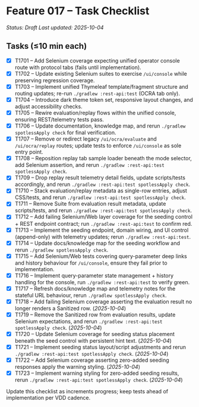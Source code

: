 # Feature 017 – Task Checklist

_Status: Draft_
_Last updated: 2025-10-04_

## Tasks (≤10 min each)
- [x] T1701 – Add Selenium coverage expecting unified operator console route with protocol tabs (fails until implementation).
- [x] T1702 – Update existing Selenium suites to exercise `/ui/console` while preserving regression coverage.
- [x] T1703 – Implement unified Thymeleaf template/fragment structure and routing updates; re-run `./gradlew :rest-api:test` (OCRA tab only).
- [x] T1704 – Introduce dark theme token set, responsive layout changes, and adjust accessibility checks.
- [x] T1705 – Rewire evaluation/replay flows within the unified console, ensuring REST/telemetry tests pass.
- [x] T1706 – Update documentation, knowledge map, and rerun `./gradlew spotlessApply check` for final verification.
- [x] T1707 – Remove or redirect legacy `/ui/ocra/evaluate` and `/ui/ocra/replay` routes; update tests to enforce `/ui/console` as sole entry point.
- [x] T1708 – Reposition replay tab sample loader beneath the mode selector, add Selenium assertion, and rerun `./gradlew :rest-api:test spotlessApply check`.
- [x] T1709 – Drop replay result telemetry detail fields, update scripts/tests accordingly, and rerun `./gradlew :rest-api:test spotlessApply check`.
- [x] T1710 – Stack evaluation/replay metadata as single-row entries, adjust CSS/tests, and rerun `./gradlew :rest-api:test spotlessApply check`.
- [x] T1711 – Remove Suite from evaluation result metadata, update scripts/tests, and rerun `./gradlew :rest-api:test spotlessApply check`.
- [x] T1712 – Add failing Selenium/Web layer coverage for the seeding control + REST endpoint contract; run `./gradlew :rest-api:test` to confirm red.
- [x] T1713 – Implement the seeding endpoint, domain wiring, and UI control (append-only) with telemetry updates; rerun `./gradlew :rest-api:test`.
- [x] T1714 – Update docs/knowledge map for the seeding workflow and rerun `./gradlew spotlessApply check`.
- [x] T1715 – Add Selenium/Web tests covering query-parameter deep links and history behaviour for `/ui/console`, ensure they fail prior to implementation.
- [x] T1716 – Implement query-parameter state management + history handling for the console, run `./gradlew :rest-api:test` to verify green.
- [x] T1717 – Refresh docs/knowledge map and telemetry notes for the stateful URL behaviour, rerun `./gradlew spotlessApply check`.
- [x] T1718 – Add failing Selenium coverage asserting the evaluation result no longer renders a Sanitized row. (_2025-10-04_)
- [x] T1719 – Remove the Sanitized row from evaluation results, update Selenium expectations, and rerun `./gradlew :rest-api:test spotlessApply check`. (_2025-10-04_)
- [x] T1720 – Update Selenium coverage for seeding status placement beneath the seed control with persistent hint text. (_2025-10-04_)
- [x] T1721 – Implement seeding status layout/script adjustments and rerun `./gradlew :rest-api:test spotlessApply check`. (_2025-10-04_)
- [x] T1722 – Add Selenium coverage asserting zero-added seeding responses apply the warning styling. (_2025-10-04_)
- [x] T1723 – Implement warning styling for zero-added seeding results, rerun `./gradlew :rest-api:test spotlessApply check`. (_2025-10-04_)

Update this checklist as increments progress; keep tests ahead of implementation per VDD cadence.
